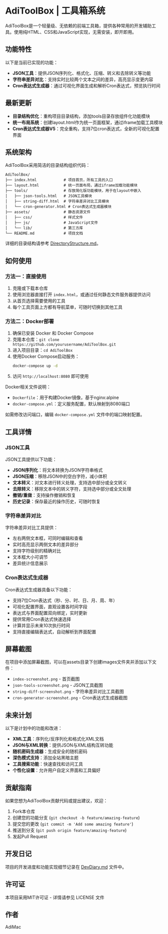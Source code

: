# AdiToolBox | 工具箱系统

AdiToolBox是一个轻量级、无依赖的前端工具箱，提供各种常用的开发辅助工具。使用纯HTML、CSS和JavaScript实现，无需安装，即开即用。

## 功能特性

以下是当前已实现的功能：

- **JSON工具**：提供JSON序列化、格式化、压缩、转义和去除转义等功能
- **字符串差异对比**：支持实时比较两个文本之间的差异，高亮显示变更内容
- **Cron表达式生成器**：通过可视化界面生成和解析Cron表达式，预览执行时间

## 最新更新

- **目录结构优化**：重构项目目录结构，添加tools目录存放组件化功能模块
- **统一布局系统**：创建layout.html作为统一页面框架，通过iframe加载工具模块
- **Cron表达式生成器V5**：完全重构，支持7位cron表达式，全新的可视化配置界面

## 系统架构

AdiToolBox采用简洁的目录结构组织代码：

```
AdiToolBox/
├── index.html            # 项目首页，所有工具的入口
├── layout.html           # 统一页面布局，通过iframe加载功能模块
├── tools/                # 存放简化版功能模块，用于在layout中嵌入
│   ├── json-tools.html   # JSON工具模块
│   ├── string-diff.html  # 字符串差异对比工具模块
│   └── cron-generator.html # Cron表达式生成器模块
├── assets/               # 静态资源文件
│   ├── css/              # 样式文件
│   ├── js/               # JavaScript文件
│   └── lib/              # 第三方库
└── README.md             # 项目文档
```

详细的目录结构请参考 [DirectoryStructure.md](DirectoryStructure.md)。

## 如何使用

### 方法一：直接使用

1. 克隆或下载本仓库
2. 使用浏览器直接打开 `index.html`，或通过任何静态文件服务器提供访问
3. 从首页选择需要使用的工具
4. 每个工具页面上方都有导航菜单，可随时切换到其他工具

### 方法二：Docker部署

1. 确保已安装 Docker 和 Docker Compose
2. 克隆本仓库：`git clone https://github.com/yourusername/AdiToolBox.git`
3. 进入项目目录：`cd AdiToolBox`
4. 使用Docker Compose启动服务：
   ```bash
   docker-compose up -d
   ```
5. 访问 `http://localhost:8080` 即可使用

Docker相关文件说明：
- `Dockerfile`：用于构建Docker镜像，基于nginx:alpine
- `docker-compose.yml`：定义服务配置，默认映射到8080端口

如需修改访问端口，编辑 `docker-compose.yml` 文件中的端口映射配置。

## 工具详情

### JSON工具

JSON工具提供以下功能：

- **JSON序列化**：将文本转换为JSON字符串格式
- **JSON压缩**：移除JSON中的空白字符，减小体积
- **文本转义**：对文本进行转义处理，支持选中部分或全文转义
- **去除转义**：移除文本中的转义字符，支持选中部分或全文处理
- **撤销/重做**：支持操作撤销和恢复
- **历史记录**：保存最近的操作历史，可随时恢复

### 字符串差异对比

字符串差异对比工具提供：

- 左右两侧文本框，可同时编辑和查看
- 实时高亮显示两侧文本的差异部分
- 支持字符级别的精确对比
- 文本框大小可调节
- 差异统计信息展示

### Cron表达式生成器

Cron表达式生成器具备以下功能：

- 支持7位Cron表达式（秒、分、时、日、月、周、年）
- 可视化配置界面，直观设置各时间字段
- 表达式与界面配置双向绑定，实时更新
- 提供常用Cron表达式快速选择
- 计算并显示未来10次执行时间
- 支持直接编辑表达式，自动解析到界面配置

## 屏幕截图

在项目中添加屏幕截图，可以在assets目录下创建images文件夹并添加以下文件：
- `index-screenshot.png` - 首页截图
- `json-tools-screenshot.png` - JSON工具截图
- `string-diff-screenshot.png` - 字符串差异对比工具截图
- `cron-generator-screenshot.png` - Cron表达式生成器截图

## 未来计划

以下是计划中的功能和改进：

- **XML工具**：序列化/反序列化和格式化XML文档
- **JSON与XML转换**：提供JSON与XML结构互转功能
- **随机密码生成器**：生成安全的随机密码
- **深色模式支持**：添加全站黑暗主题
- **工具搜索功能**：快速查找和访问工具
- **个性化设置**：允许用户自定义界面和工具偏好

## 贡献指南

如果您想为AdiToolBox贡献代码或提出建议，欢迎：

1. Fork本仓库
2. 创建您的功能分支 (`git checkout -b feature/amazing-feature`)
3. 提交您的更改 (`git commit -m 'Add some amazing feature'`)
4. 推送到分支 (`git push origin feature/amazing-feature`)
5. 发起Pull Request

## 开发日记

项目的开发进度和功能实现细节记录在 [DevDiary.md](DevDiary.md) 文件中。

## 许可证

本项目采用MIT许可证 - 详情请参见 LICENSE 文件

## 作者

AdiMac 